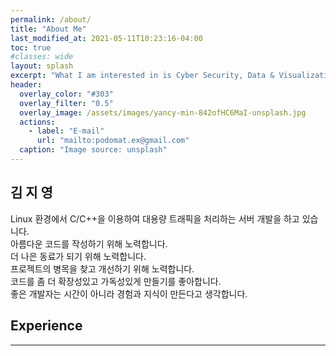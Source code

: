 ```yaml
---
permalink: /about/
title: "About Me"
last_modified_at: 2021-05-11T10:23:16-04:00
toc: true
#classes: wide
layout: splash
excerpt: "What I am interested in is Cyber Security, Data & Visualization, and English. Actually, I'm not an expert in any kind of field. To tell the truth, this blog pages has been just made for me who forget easily what I had found out. If someone can get some useful information from here, it would be glad to me. Please have a wonderful day and take care."
header:
  overlay_color: "#303"
  overlay_filter: "0.5"
  overlay_image: /assets/images/yancy-min-842ofHC6MaI-unsplash.jpg
  actions:
    - label: "E-mail"
      url: "mailto:podomat.ex@gmail.com"
  caption: "Image source: unsplash"
---
```

## 김 지 영
Linux 환경에서 C/C++을 이용하여 대용량 트래픽을 처리하는 서버 개발을 하고 있습니다.<br>
아름다운 코드를 작성하기 위해 노력합니다.<br>
더 나은 동료가 되기 위해 노력합니다.<br>
프로젝트의 병목을 찾고 개선하기 위해 노력합니다.<br>
코드를 좀 더 확장성있고 가독성있게 만들기를 좋아합니다.<br>
좋은 개발자는 시간이 아니라 경험과 지식이 만든다고 생각합니다.<br>



## Experience
---

